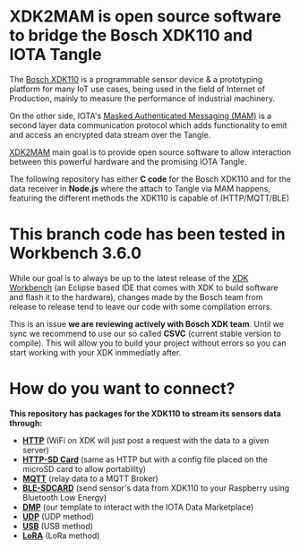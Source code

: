 # XDK2MAM is open source software to bridge the Bosch XDK110 and IOTA Tangle

The [Bosch XDK110](https://xdk.bosch-connectivity.com) is a programmable sensor device & a prototyping platform for many IoT use cases, being used in the field of Internet of Production, mainly to measure the performance of industrial machinery.

On the other side, IOTA's [Masked Authenticated Messaging (MAM)](https://blog.iota.org/introducing-masked-authenticated-messaging-e55c1822d50e) is a second layer data communication protocol which adds functionality to emit and access an encrypted data stream over the Tangle.

[XDK2MAM](https://xdk2mam.io) main goal is to provide open source software to allow interaction between this powerful hardware and the promising IOTA Tangle.

The following repository has either **C code** for the Bosch XDK110 and for the data receiver in **Node.js** where the attach to Tangle via MAM happens, featuring the different methods the XDK110 is capable of (HTTP/MQTT/BLE)

# This branch code has been tested in Workbench 3.6.0

While our goal is to always be up to the latest release of the [XDK Workbench](https://xdk.bosch-connectivity.com/software-downloads) (an Eclipse based IDE that comes with XDK to build software and flash it to the hardware), changes made by the Bosch team from release to release tend to leave our code with some compilation errors. 

This is an issue **we are reviewing actively with Bosch XDK team**. Until we sync we recommend to use our so called **CSVC** (current stable version to compile). This will allow you to build your project without errors so you can start working with your XDK inmmediatly after.

# How do you want to connect?

**This repository has packages for the XDK110 to stream its sensors data through:**

- **[HTTP](https://github.com/xdk2mam/xdk2mam/tree/Workbench-3.6/http-sdcard)** (WiFi on XDK will just post a request with the data to a given server)
- **[HTTP-SD Card](https://github.com/xdk2mam/xdk2mam/tree/Workbench-3.6/http-sdcard)** (same as HTTP but with a config file placed on the microSD card to allow portability)
- **[MQTT](https://github.com/xdk2mam/xdk2mam/tree/Workbench-3.6/mqtt)** (relay data to a MQTT Broker)
- **[BLE-SDCARD](https://github.com/xdk2mam/xdk2mam/tree/Workbench-3.6/ble-sdcard)** (send sensor's data from XDK110 to your Raspberry using Bluetooth Low Energy)
- **[DMP](https://github.com/xdk2mam/xdk2mam/tree/Workbench-3.6/dmp)** (our template to interact with the IOTA Data Marketplace)
- **[UDP](https://github.com/xdk2mam/xdk2mam/tree/Workbench-3.6/udp-sdcard)** (UDP method)
- **[USB](https://github.com/xdk2mam/xdk2mam/tree/Workbench-3.6/usb-scdard)** (USB method)
- **[LoRA](https://github.com/xdk2mam/xdk2mam/tree/Workbench-3.6/lora-sdcard)** (LoRa method)
